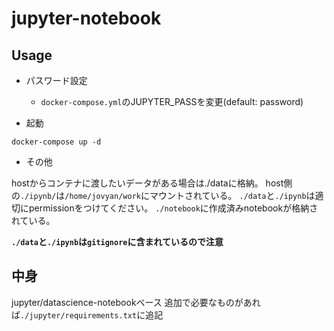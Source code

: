 # jupyter-notebook
## Usage

- パスワード設定
  - `docker-compose.yml`のJUPYTER_PASSを変更(default: password)

- 起動

```
docker-compose up -d
```

- その他

hostからコンテナに渡したいデータがある場合は./dataに格納。
host側の`./ipynb/`は`/home/jovyan/work`にマウントされている。
`./data`と`./ipynb`は適切にpermissionをつけてください。
`./notebook`に作成済みnotebookが格納されている。


**`./data`と`./ipynb`は`gitignore`に含まれているので注意**

## 中身

jupyter/datascience-notebookベース
追加で必要なものがあれば`./jupyter/requirements.txt`に追記


